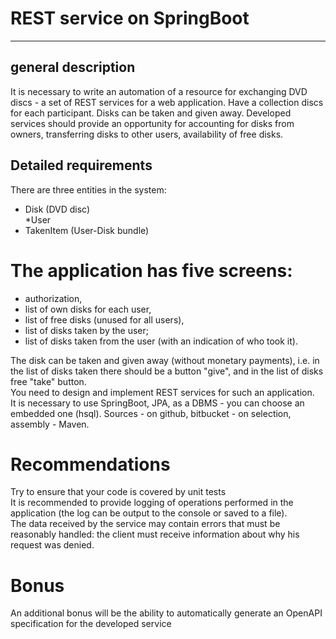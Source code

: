 REST service on SpringBoot
===
____

general description
-
It is necessary to write an automation of a resource for exchanging DVD discs - a set of REST services for a web application. Have a collection
discs for each participant. Disks can be taken and given away. Developed services should provide an opportunity for
accounting for disks from owners, transferring disks to other users, availability of free disks.

Detailed requirements
-
There are three entities in the system:

* Disk (DVD disc)<br>
*User<br>
* TakenItem (User-Disk bundle)

The application has five screens:
==

* authorization,
* list of own disks for each user,
* list of free disks (unused for all users),
* list of disks taken by the user;
* list of disks taken from the user (with an indication of who took it).

The disk can be taken and given away (without monetary payments), i.e. in the list of disks taken there should be a button "give", and in the list of disks
free "take" button.<br>
You need to design and implement REST services for such an application.<br>
It is necessary to use SpringBoot, JPA, as a DBMS - you can choose an embedded one (hsql). Sources - on github, bitbucket - on
selection, assembly - Maven.<br>

Recommendations
==
Try to ensure that your code is covered by unit tests<br>
It is recommended to provide logging of operations performed in the application (the log can be output to the console or saved to a file).<br>
The data received by the service may contain errors that must be reasonably handled: the client must receive
information about why his request was denied.<br>

Bonus
==
An additional bonus will be the ability to automatically generate an OpenAPI specification for the developed service
